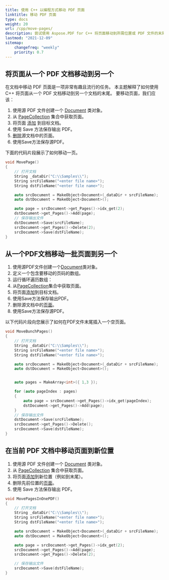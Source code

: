 ```yaml
---
title: 使用 C++ 以编程方式移动 PDF 页面
linktitle: 移动 PDF 页面
type: docs
weight: 20
url: /cpp/move-pages/
description: 尝试使用 Aspose.PDF for C++ 将页面移动到所需位置或 PDF 文件的末尾。
lastmod: "2021-12-09"
sitemap:
    changefreq: "weekly"
    priority: 0.7
---
```


## 将页面从一个 PDF 文档移动到另一个

在文档中移动 PDF 页面是一项非常有趣且流行的任务。
本主题解释了如何使用 C++ 将页面从一个 PDF 文档移动到另一个文档的末尾。
要移动页面，我们应该：

1. 使用源 PDF 文件创建一个 [Document](https://reference.aspose.com/pdf/cpp/class/aspose.pdf.document) 类对象。
1. 从 [PageCollection](https://reference.aspose.com/pdf/cpp/class/aspose.pdf.page_collection) 集合中获取页面。
1. 将页面 [添加](https://reference.aspose.com/pdf/cpp/class/aspose.pdf.page_collection#abb0362ffa129a1e2e5650a2f2e7057c1) 到目标文档。
1. 使用 Save 方法保存输出 PDF。
1. [删除](https://reference.aspose.com/pdf/cpp/class/aspose.pdf.page_collection#afaa57836d1b206e396f2cb7dd91b5d15)源文档中的页面。
1. 使用Save方法保存源PDF。

下面的代码片段展示了如何移动一页。

```cpp
void MovePage()
{
    // 打开文档
    String _dataDir("C:\\Samples\\");
    String srcFileName("<enter file name>");
    String dstFileName("<enter file name>");

    auto srcDocument = MakeObject<Document>(_dataDir + srcFileName);
    auto dstDocument = MakeObject<Document>();

    auto page = srcDocument->get_Pages()->idx_get(2);
    dstDocument->get_Pages()->Add(page);
    // 保存输出文件
    dstDocument->Save(srcFileName);
    srcDocument->get_Pages()->Delete(2);
    srcDocument->Save(dstFileName);
}
```

## 从一个PDF文档移动一批页面到另一个

1. 使用源PDF文件创建一个[Document](https://reference.aspose.com/pdf/cpp/class/aspose.pdf.document)类对象。
1. 定义一个包含要移动的页码的数组。
1. 运行循环遍历数组：
1. 从[PageCollection](https://reference.aspose.com/pdf/cpp/class/aspose.pdf.page_collection)集合中获取页面。
1. 将页面[添加](https://reference.aspose.com/pdf/cpp/class/aspose.pdf.page_collection#abb0362ffa129a1e2e5650a2f2e7057c1)到目标文档。
1. 使用Save方法保存输出PDF。
1. 删除源文档中的[页面](https://reference.aspose.com/pdf/cpp/class/aspose.pdf.page_collection#afaa57836d1b206e396f2cb7dd91b5d15)。
1. 使用Save方法保存源PDF。

以下代码片段向您展示了如何在PDF文件末尾插入一个空页面。

```cpp
void MoveBunchPages()
{
    // 打开文档
    String _dataDir("C:\\Samples\\");
    String srcFileName("<enter file name>");
    String dstFileName("<enter file name>");

    auto srcDocument = MakeObject<Document>(_dataDir + srcFileName);
    auto dstDocument = MakeObject<Document>();


    auto pages = MakeArray<int>({ 1,3 });

    for (auto pageIndex : pages)
    {
        auto page = srcDocument->get_Pages()->idx_get(pageIndex);
        dstDocument->get_Pages()->Add(page);
    }
    // 保存输出文件
    dstDocument->Save(srcFileName);
    srcDocument->get_Pages()->Delete();
    srcDocument->Save(dstFileName);
}
```
## 在当前 PDF 文档中移动页面到新位置

1. 使用源 PDF 文件创建一个 [Document](https://reference.aspose.com/pdf/cpp/class/aspose.pdf.document) 类对象。
1. 从 [PageCollection](https://reference.aspose.com/pdf/cpp/class/aspose.pdf.page_collection) 集合中获取页面。
1. 将页面[添加](https://reference.aspose.com/pdf/cpp/class/aspose.pdf.page_collection#abb0362ffa129a1e2e5650a2f2e7057c1)到新位置（例如到末尾）。
1. 删除先前位置的[页面](https://reference.aspose.com/pdf/cpp/class/aspose.pdf.page_collection#afaa57836d1b206e396f2cb7dd91b5d15)。
1. 使用 Save 方法保存输出 PDF。

```cpp
void MovePagesInOnePDF()
{
    // 打开文档
    String _dataDir("C:\\Samples\\");
    String srcFileName("<enter file name>");
    String dstFileName("<enter file name>");

    auto srcDocument = MakeObject<Document>(_dataDir + srcFileName);
    auto dstDocument = MakeObject<Document>();

    auto page = srcDocument->get_Pages()->idx_get(2);
    srcDocument->get_Pages()->Add(page);
    srcDocument->get_Pages()->Delete(2);

    // 保存输出文件
    srcDocument->Save(dstFileName);
}
```
